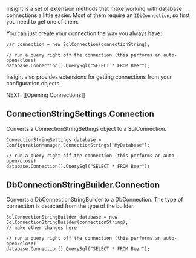 Insight is a set of extension methods that make working with database connections a little easier. Most of them require an `IDbConnection`, so first you need to get one of them.

You can just create your connection the way you always have:

	var connection = new SqlConnection(connectionString);

	// run a query right off the connection (this performs an auto-open/close)
	database.Connection().QuerySql("SELECT * FROM Beer");

Insight also provides extensions for getting connections from your configuration objects.

NEXT: [[Opening Connections]]

## ConnectionStringSettings.Connection ##

Converts a ConnectionStringSettings object to a SqlConnection.

	ConnectionStringSettings database = ConfigurationManager.ConnectionStrings["MyDatabase"];

	// run a query right off the connection (this performs an auto-open/close)
	database.Connection().QuerySql("SELECT * FROM Beer");

## DbConnectionStringBuilder.Connection ##

Converts a DbConnectionStringBuilder to a DbConnection. The type of connection is detected from the type of the builder.

	SqlConnectionStringBuilder database = new SqlConnectionStringBuilder(connectionString);
	// make other changes here

	// run a query right off the connection (this performs an auto-open/close)
	database.Connection().QuerySql("SELECT * FROM Beer");

